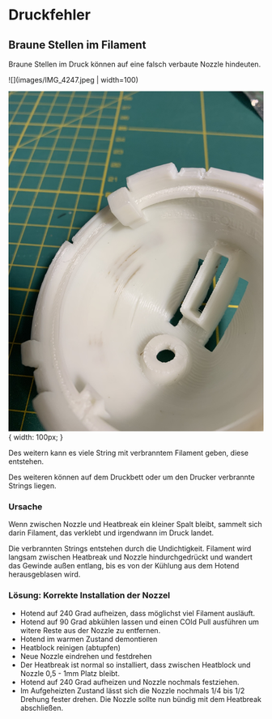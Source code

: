 # Druckfehler 

## Braune Stellen im Filament

Braune Stellen im Druck können auf eine falsch verbaute Nozzle hindeuten. 

![](images/IMG_4247.jpeg | width=100)

![](images/IMG_4246.jpeg) { width: 100px; }

Des weitern kann es viele String mit verbranntem Filament geben, diese entstehen.

Des weiteren können auf dem Druckbett oder um den Drucker verbrannte Strings liegen.

### Ursache
Wenn zwischen Nozzle und Heatbreak ein kleiner Spalt bleibt, sammelt sich darin Filament, das verklebt und irgendwann im Druck landet. 

Die verbrannten Strings entstehen durch die Undichtigkeit. Filament wird langsam zwischen Heatbreak und Nozzle hindurchgedrückt und wandert das Gewinde außen entlang, bis es von der Kühlung aus dem Hotend herausgeblasen wird. 

### Lösung: Korrekte Installation der Nozzel

- Hotend auf 240 Grad aufheizen, dass möglichst viel Filament ausläuft. 
- Hotend auf 90 Grad abkühlen lassen und einen COld Pull ausführen um witere Reste aus der Nozzle zu entfernen. 
- Hotend im warmen Zustand demontieren
- Heatblock reinigen (abtupfen)
- Neue Nozzle eindrehen und festdrehen
- Der Heatbreak ist normal so installiert, dass zwischen Heatblock und Nozzle 0,5 - 1mm Platz bleibt. 
- Hotend auf 240 Grad aufheizen und Nozzle nochmals festziehen. 
- Im Aufgeheizten Zustand lässt sich die Nozzle nochmals 1/4 bis 1/2 Drehung fester drehen. Die Nozzle sollte nun bündig mit dem Heatbreak abschließen.
